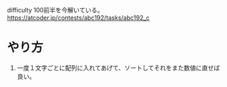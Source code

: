 difficulty 100前半を今解いている。
https://atcoder.jp/contests/abc192/tasks/abc192_c

# やり方
1. 一度１文字ごとに配列に入れてあげて、ソートしてそれをまた数値に直せば良い。